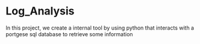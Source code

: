 # Log_Analysis
In this project, we create a internal tool by using python that interacts with a portgese sql database to retrieve some information
